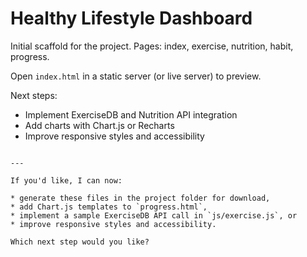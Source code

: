# Healthy Lifestyle Dashboard

Initial scaffold for the project. Pages: index, exercise, nutrition, habit, progress.

Open `index.html` in a static server (or live server) to preview.

Next steps:
- Implement ExerciseDB and Nutrition API integration
- Add charts with Chart.js or Recharts
- Improve responsive styles and accessibility
```

---

If you'd like, I can now:

* generate these files in the project folder for download,
* add Chart.js templates to `progress.html`,
* implement a sample ExerciseDB API call in `js/exercise.js`, or
* improve responsive styles and accessibility.

Which next step would you like?
